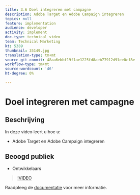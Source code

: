 ```yaml
---
title: 3.6 Doel integreren met campagne
description: Adobe Target en Adobe Campaign integreren
topics: null
feature: implementation
audience: developer
activity: implement
doc-type: technical video
team: Technical Marketing
kt: 5389
thumbnail: 35149.jpg
translation-type: tm+mt
source-git-commit: 48aa6ebbf19f1ae1225fd8aeb77912d91ee0cf8e
workflow-type: tm+mt
source-wordcount: '46'
ht-degree: 0%

---
```



# Doel integreren met campagne

## Beschrijving

In deze video leert u hoe u:

* Adobe Target en Adobe Campaign integreren

## Beoogd publiek

* Ontwikkelaars

>[!VIDEO](https://video.tv.adobe.com/v/35149/?quality=12)

Raadpleeg de [documentatie](https://docs.adobe.com/content/help/en/target/using/integrate/campaign-and-target.html) voor meer informatie.
